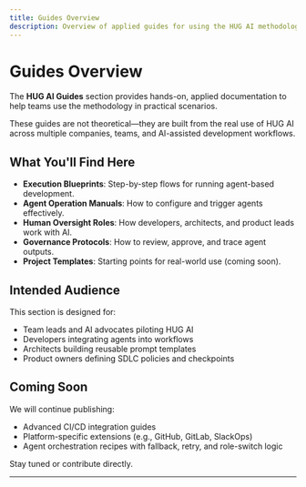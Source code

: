 ```yaml
---
title: Guides Overview
description: Overview of applied guides for using the HUG AI methodology in real-world development workflows.
---
```


# Guides Overview

The **HUG AI Guides** section provides hands-on, applied documentation to help teams use the methodology in practical scenarios.

These guides are not theoretical—they are built from the real use of HUG AI across multiple companies, teams, and AI-assisted development workflows.

## What You'll Find Here

- **Execution Blueprints**: Step-by-step flows for running agent-based development.
- **Agent Operation Manuals**: How to configure and trigger agents effectively.
- **Human Oversight Roles**: How developers, architects, and product leads work with AI.
- **Governance Protocols**: How to review, approve, and trace agent outputs.
- **Project Templates**: Starting points for real-world use (coming soon).

## Intended Audience

This section is designed for:
- Team leads and AI advocates piloting HUG AI
- Developers integrating agents into workflows
- Architects building reusable prompt templates
- Product owners defining SDLC policies and checkpoints

## Coming Soon

We will continue publishing:
- Advanced CI/CD integration guides
- Platform-specific extensions (e.g., GitHub, GitLab, SlackOps)
- Agent orchestration recipes with fallback, retry, and role-switch logic

Stay tuned or contribute directly.

---


